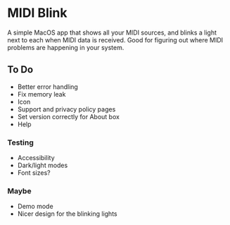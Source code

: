 #  MIDI Blink

A simple MacOS app that shows all your MIDI sources, and blinks a light next
to each when MIDI data is received. Good for figuring out where MIDI problems
are happening in your system.

## To Do

- Better error handling
- Fix memory leak
- Icon
- Support and privacy policy pages
- Set version correctly for About box
- Help

### Testing

- Accessibility
- Dark/light modes
- Font sizes?

### Maybe

- Demo mode
- Nicer design for the blinking lights
